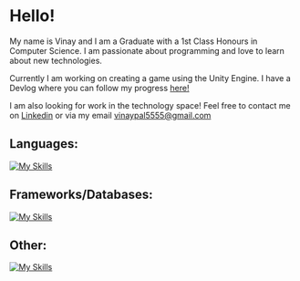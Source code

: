 # Hello!

My name is Vinay and I am a Graduate with a 1st Class Honours in Computer Science. I am passionate about programming and love to learn about new technologies. 

Currently I am working on creating a game using the Unity Engine. I have a Devlog where you can follow my progress [here!](https://infernalarena.wordpress.com/)

I am also looking for work in the technology space! Feel free to contact me on [Linkedin](https://www.linkedin.com/in/vinay-kirk-pal/) or via my email vinaypal5555@gmail.com

## Languages:
[![My Skills](https://skillicons.dev/icons?i=java,py,r,cs,js,html,css)](https://skillicons.dev)

## Frameworks/Databases:
[![My Skills](https://skillicons.dev/icons?i=flask,spring,react,sqlite,mysql)](https://skillicons.dev)

## Other:
[![My Skills](https://skillicons.dev/icons?i=visualstudio,unity,windows,azure,git,powershell,pycharm)](https://skillicons.dev)

<!--
**VinPal5554/VinPal5554** is a ✨ _special_ ✨ repository because its `README.md` (this file) appears on your GitHub profile.

Here are some ideas to get you started:

- 🔭 I’m currently working on ...
- 🌱 I’m currently learning ...
- 👯 I’m looking to collaborate on ...
- 🤔 I’m looking for help with ...
- 💬 Ask me about ...
- 📫 How to reach me: ...
- 😄 Pronouns: ...
- ⚡ Fun fact: ...
-->
